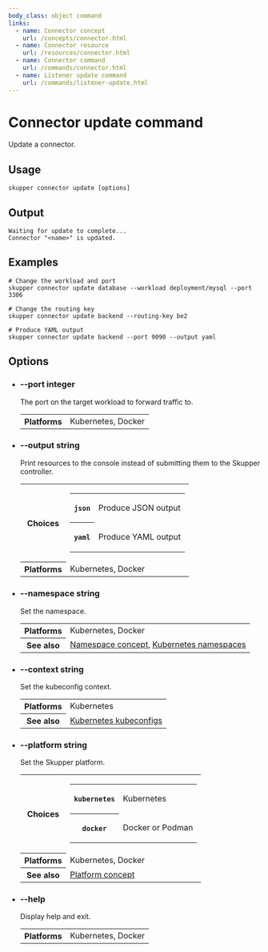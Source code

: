 ```yaml
---
body_class: object command
links:
  - name: Connector concept
    url: /concepts/connector.html
  - name: Connector resource
    url: /resources/connector.html
  - name: Connector command
    url: /commands/connector.html
  - name: Listener update command
    url: /commands/listener-update.html
---
```


# Connector update command

<section>

Update a connector.

</section>

<section>

## Usage

~~~ shell
skupper connector update [options]
~~~

</section>

<section>

## Output

~~~ console
Waiting for update to complete...
Connector "<name>" is updated.
~~~

</section>

<section>

## Examples

~~~
# Change the workload and port
skupper connector update database --workload deployment/mysql --port 3306

# Change the routing key
skupper connector update backend --routing-key be2

# Produce YAML output
skupper connector update backend --port 9090 --output yaml
~~~

</section>

<section>

## Options

- <h3 id="port">--port <span class="attribute-info">integer</span></h3>

  The port on the target workload to forward traffic to.

  <table class="fields"><tr><th>Platforms</th><td>Kubernetes, Docker</td></table>

- <h3 id="output">--output <span class="attribute-info">string</span></h3>

  Print resources to the console instead of submitting
  them to the Skupper controller.

  <table class="fields"><tr><th>Choices</th><td><table class="choices"><tr><th><code>json</code></th><td><p>Produce JSON output</p>
  </td></tr><tr><th><code>yaml</code></th><td><p>Produce YAML output</p>
  </td></tr></table></td><tr><th>Platforms</th><td>Kubernetes, Docker</td></table>

- <h3 id="namespace">--namespace <span class="attribute-info">string</span></h3>

  Set the namespace.

  <table class="fields"><tr><th>Platforms</th><td>Kubernetes, Docker</td><tr><th>See also</th><td><a href="/concepts/namespace.html">Namespace concept</a>, <a href="https://kubernetes.io/docs/concepts/overview/working-with-objects/namespaces/">Kubernetes namespaces</a></td></table>

- <h3 id="context">--context <span class="attribute-info">string</span></h3>

  Set the kubeconfig context.

  <table class="fields"><tr><th>Platforms</th><td>Kubernetes</td><tr><th>See also</th><td><a href="https://kubernetes.io/docs/concepts/configuration/organize-cluster-access-kubeconfig/">Kubernetes kubeconfigs</a></td></table>

- <h3 id="platform">--platform <span class="attribute-info">string</span></h3>

  Set the Skupper platform.

  <table class="fields"><tr><th>Choices</th><td><table class="choices"><tr><th><code>kubernetes</code></th><td><p>Kubernetes</p>
  </td></tr><tr><th><code>docker</code></th><td><p>Docker or Podman</p>
  </td></tr></table></td><tr><th>Platforms</th><td>Kubernetes, Docker</td><tr><th>See also</th><td><a href="/concepts/platform.html">Platform concept</a></td></table>

- <h3 id="help">--help <span class="attribute-info"></span></h3>

  Display help and exit.

  <table class="fields"><tr><th>Platforms</th><td>Kubernetes, Docker</td></table>

</section>

